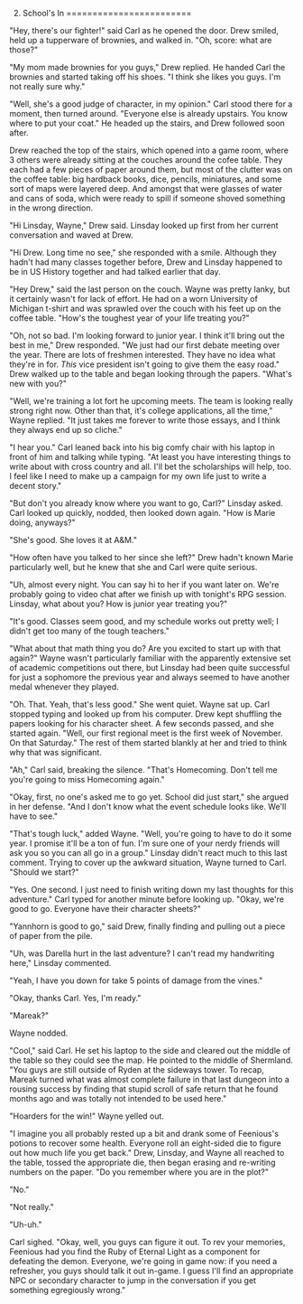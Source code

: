 2. School's In
========================

"Hey, there's our fighter!" said Carl as he opened the door. Drew smiled, held up a tupperware of brownies, and walked in. "Oh, score: what are those?"

"My mom made brownies for you guys," Drew replied. He handed Carl the brownies and started taking off his shoes. "I think she likes you guys. I'm not really sure why."

"Well, she's a good judge of character, in my opinion." Carl stood there for a moment, then turned around. "Everyone else is already upstairs. You know where to put your coat." He headed up the stairs, and Drew followed soon after.

Drew reached the top of the stairs, which opened into a game room, where 3 others were already sitting at the couches around the cofee table. They each had a few pieces of paper around them, but most of the clutter was on the coffee table: big hardback books, dice, pencils, miniatures, and some sort of maps were layered deep. And amongst that were glasses of water and cans of soda, which were ready to spill if someone shoved something in the wrong direction.

"Hi Linsday, Wayne," Drew said. Linsday looked up first from her current conversation and waved at Drew. 

"Hi Drew. Long time no see," she responded with a smile. Although they hadn't had many classes together before, Drew and Linsday happened to be in US History together and had talked earlier that day.

"Hey Drew," said the last person on the couch. Wayne was pretty lanky, but it certainly wasn't for lack of effort. He had on a worn University of Michigan t-shirt and was sprawled over the couch with his feet up on the coffee table. "How's the toughest year of your life treating you?"

"Oh, not so bad. I'm looking forward to junior year. I think it'll bring out the best in me," Drew responded. "We just had our first debate meeting over the year. There are lots of freshmen interested. They have no idea what they're in for. _This_ vice president isn't going to give them the easy road." Drew walked up to the table and began looking through the papers. "What's new with you?"

"Well, we're training a lot fort he upcoming meets. The team is looking really strong right now. Other than that, it's college applications, all the time," Wayne replied. "It just takes me forever to write those essays, and I think they always end up so cliche."

"I hear you." Carl leaned back into his big comfy chair with his laptop in front of him and talking while typing. "At least you have interesting things to write about with cross country and all. I'll bet the scholarships will help, too. I feel like I need to make up a campaign for my own life just to write a decent story."

"But don't you already know where you want to go, Carl?" Linsday asked. Carl looked up quickly, nodded, then looked down again. "How is Marie doing, anyways?"

"She's good. She loves it at A&M."

"How often have you talked to her since she left?" Drew hadn't known Marie particularly well, but he knew that she and Carl were quite serious.

"Uh, almost every night. You can say hi to her if you want later on. We're probably going to video chat after we finish up with tonight's RPG session. Linsday, what about you? How is junior year treating you?"

"It's good. Classes seem good, and my schedule works out pretty well; I didn't get too many of the tough teachers."

"What about that math thing you do? Are you excited to start up with that again?" Wayne wasn't particularly familiar with the apparently extensive set of academic competitions out there, but Linsday had been quite successful for just a sophomore the previous year and always seemed to have another medal whenever they played.

"Oh. That. Yeah, that's less good." She went quiet. Wayne sat up. Carl stopped typing and looked up from his computer. Drew kept shuffling the papers looking for his character sheet. A few seconds passed, and she started again. "Well, our first regional meet is the first week of November. On that Saturday." The rest of them started blankly at her and tried to think why that was significant.

"Ah," Carl said, breaking the silence. "That's Homecoming. Don't tell me you're going to miss Homecoming again."

"Okay, first, no one's asked me to go yet. School did just start," she argued in her defense. "And I don't know what the event schedule looks like. We'll have to see."

"That's tough luck," added Wayne. "Well, you're going to have to do it some year. I promise it'll be a ton of fun. I'm sure one of your nerdy friends will ask you so you can all go in a group." Linsday didn't react much to this last comment. Trying to cover up the awkward situation, Wayne turned to Carl. "Should we start?"

"Yes. One second. I just need to finish writing down my last thoughts for this adventure." Carl typed for another minute before looking up. "Okay, we're good to go. Everyone have their character sheets?"

"Yannhorn is good to go," said Drew, finally finding and pulling out a piece of paper from the pile.

"Uh, was Darella hurt in the last adventure? I can't read my handwriting here," Linsday commented.

"Yeah, I have you down for take 5 points of damage from the vines."

"Okay, thanks Carl. Yes, I'm ready."

"Mareak?"

Wayne nodded.

"Cool," said Carl. He set his laptop to the side and cleared out the middle of the table so they could see the map. He pointed to the middle of Shermland. "You guys are still outside of Ryden at the sideways tower. To recap, Mareak turned what was almost complete failure in that last dungeon into a rousing success by finding that stupid scroll of safe return that he found months ago and was totally not intended to be used here." 

"Hoarders for the win!" Wayne yelled out.

"I imagine you all probably rested up a bit and drank some of Feenious's potions to recover some health. Everyone roll an eight-sided die to figure out how much life you get back." Drew, Linsday, and Wayne all reached to the table, tossed the appropriate die, then began erasing and re-writing numbers on the paper. "Do you remember where you are in the plot?"

"No."

"Not really."

"Uh-uh."

Carl sighed. "Okay, well, you guys can figure it out. To rev your memories, Feenious had you find the Ruby of Eternal Light as a component for defeating the demon. Everyone, we're going in game now: if you need a refresher, you guys should talk it out in-game. I guess I'll find an appropriate NPC or secondary character to jump in the conversation if you get something egregiously wrong."
